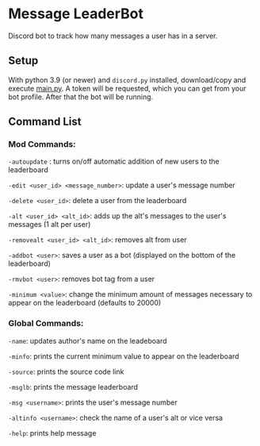 # Message LeaderBot
Discord bot to track how many messages a user has in a server.

## Setup
With python 3.9 (or newer) and `discord.py` installed, download/copy and execute [main.py](https://github.com/RafaeISilva/Message_LeaderBot/blob/main/main.py). A token will be requested, which you can get from your bot profile. After that the bot will be running.

## Command List

### Mod Commands:

`-autoupdate` : turns on/off automatic addition of new users to the leaderboard

`-edit <user_id> <message_number>`: update a user's message number

`-delete <user_id>`: delete a user from the leaderboard

`-alt <user_id> <alt_id>`: adds up the alt's messages to the user's messages (1 alt per user)

`-removealt <user_id> <alt_id>`: removes alt from user

`-addbot <user>`: saves a user as a bot (displayed on the bottom of the leaderboard)

`-rmvbot <user>`: removes bot tag from a user

`-minimum <value>`: change the minimum amount of messages necessary to appear on the leaderboard (defaults to 20000)

### Global Commands:

`-name`: updates author's name on the leadeboard

`-minfo`: prints the current minimum value to appear on the leaderboard

`-source`: prints the source code link

`-msglb`: prints the message leaderboard

`-msg <username>`: prints the user's message number

`-altinfo <username>`: check the name of a user's alt or vice versa

`-help`: prints help message
